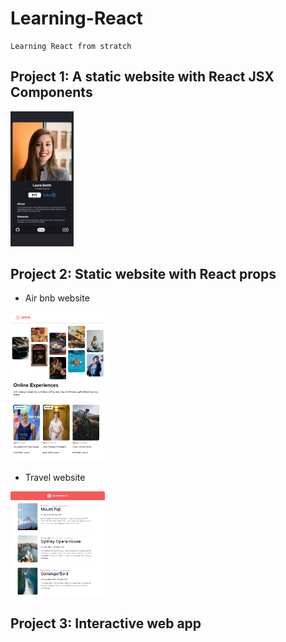 # Learning-React
```
Learning React from stratch
```
## Project 1: A static website with React JSX Components
<div align-items="center">
   <img src="images/Project1-demo.PNG" width="20%">
</div>

## Project 2: Static website with React props 
* Air bnb website
<img src="images/Project2-demo1.PNG" width="30%">

* Travel website
<img src="images/Project2-demo2.PNG" width="30%">

## Project 3: Interactive web app
